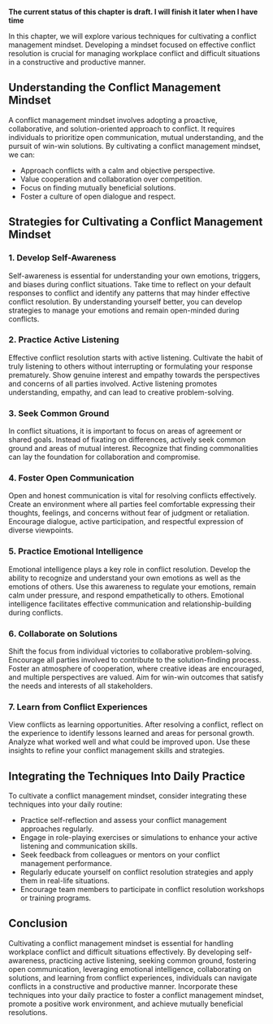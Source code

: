 **The current status of this chapter is draft. I will finish it later when I have time**

In this chapter, we will explore various techniques for cultivating a conflict management mindset. Developing a mindset focused on effective conflict resolution is crucial for managing workplace conflict and difficult situations in a constructive and productive manner.

Understanding the Conflict Management Mindset
---------------------------------------------

A conflict management mindset involves adopting a proactive, collaborative, and solution-oriented approach to conflict. It requires individuals to prioritize open communication, mutual understanding, and the pursuit of win-win solutions. By cultivating a conflict management mindset, we can:

* Approach conflicts with a calm and objective perspective.
* Value cooperation and collaboration over competition.
* Focus on finding mutually beneficial solutions.
* Foster a culture of open dialogue and respect.

Strategies for Cultivating a Conflict Management Mindset
--------------------------------------------------------

### 1. Develop Self-Awareness

Self-awareness is essential for understanding your own emotions, triggers, and biases during conflict situations. Take time to reflect on your default responses to conflict and identify any patterns that may hinder effective conflict resolution. By understanding yourself better, you can develop strategies to manage your emotions and remain open-minded during conflicts.

### 2. Practice Active Listening

Effective conflict resolution starts with active listening. Cultivate the habit of truly listening to others without interrupting or formulating your response prematurely. Show genuine interest and empathy towards the perspectives and concerns of all parties involved. Active listening promotes understanding, empathy, and can lead to creative problem-solving.

### 3. Seek Common Ground

In conflict situations, it is important to focus on areas of agreement or shared goals. Instead of fixating on differences, actively seek common ground and areas of mutual interest. Recognize that finding commonalities can lay the foundation for collaboration and compromise.

### 4. Foster Open Communication

Open and honest communication is vital for resolving conflicts effectively. Create an environment where all parties feel comfortable expressing their thoughts, feelings, and concerns without fear of judgment or retaliation. Encourage dialogue, active participation, and respectful expression of diverse viewpoints.

### 5. Practice Emotional Intelligence

Emotional intelligence plays a key role in conflict resolution. Develop the ability to recognize and understand your own emotions as well as the emotions of others. Use this awareness to regulate your emotions, remain calm under pressure, and respond empathetically to others. Emotional intelligence facilitates effective communication and relationship-building during conflicts.

### 6. Collaborate on Solutions

Shift the focus from individual victories to collaborative problem-solving. Encourage all parties involved to contribute to the solution-finding process. Foster an atmosphere of cooperation, where creative ideas are encouraged, and multiple perspectives are valued. Aim for win-win outcomes that satisfy the needs and interests of all stakeholders.

### 7. Learn from Conflict Experiences

View conflicts as learning opportunities. After resolving a conflict, reflect on the experience to identify lessons learned and areas for personal growth. Analyze what worked well and what could be improved upon. Use these insights to refine your conflict management skills and strategies.

Integrating the Techniques Into Daily Practice
----------------------------------------------

To cultivate a conflict management mindset, consider integrating these techniques into your daily routine:

* Practice self-reflection and assess your conflict management approaches regularly.
* Engage in role-playing exercises or simulations to enhance your active listening and communication skills.
* Seek feedback from colleagues or mentors on your conflict management performance.
* Regularly educate yourself on conflict resolution strategies and apply them in real-life situations.
* Encourage team members to participate in conflict resolution workshops or training programs.

Conclusion
----------

Cultivating a conflict management mindset is essential for handling workplace conflict and difficult situations effectively. By developing self-awareness, practicing active listening, seeking common ground, fostering open communication, leveraging emotional intelligence, collaborating on solutions, and learning from conflict experiences, individuals can navigate conflicts in a constructive and productive manner. Incorporate these techniques into your daily practice to foster a conflict management mindset, promote a positive work environment, and achieve mutually beneficial resolutions.

